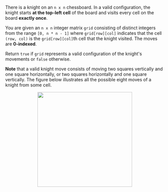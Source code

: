 There is a knight on an `n x n` chessboard. In a valid configuration, the knight starts **at the top-left cell** of the board and visits every cell on the board **exactly once**.

You are given an `n x n` integer matrix `grid` consisting of distinct integers from the range `[0, n * n - 1]` where `grid[row][col]` indicates that the cell `(row, col)` is the `grid[row][col]`th cell that the knight visited. The moves are **0-indexed**.

Return `true` if `grid` represents a valid configuration of the knight's movements or `false` otherwise.

**Note** that a valid knight move consists of moving two squares vertically and one square horizontally, or two squares horizontally and one square vertically. The figure below illustrates all the possible eight moves of a knight from some cell.

<div align='center' class='centeredImageDiv'>
  <img width='300px' src={require('@site/static/img/lc/2596-f1.png').default} />
</div>